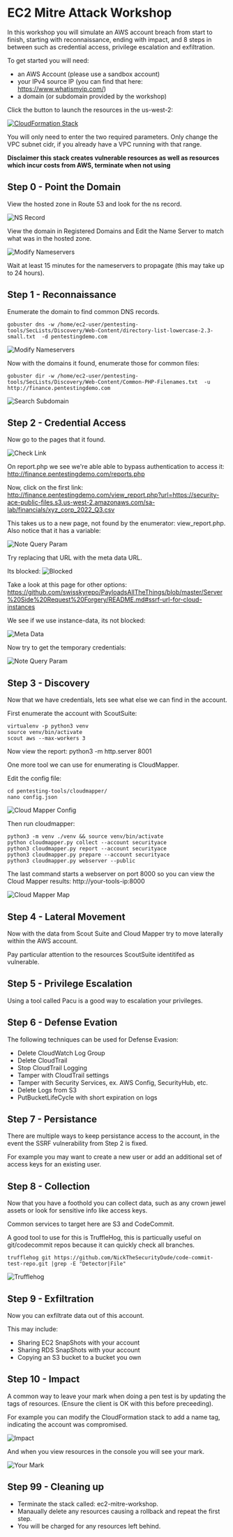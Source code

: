 # EC2 Mitre Attack Workshop

In this workshop you will simulate an AWS account breach from start to finish, starting with reconnaissance, ending with impact, and 8 steps in between such as credential access, privilege escalation and exfiltration.

To get started you will need:
- an AWS Account (please use a sandbox account)
- your IPv4 source IP (you can find that here: https://www.whatismyip.com/)
- a domain (or subdomain provided by the workshop)

Click the button to launch the resources in the us-west-2:

[![CloudFormation Stack](https://s3.amazonaws.com/cloudformation-examples/cloudformation-launch-stack.png "Launch Workshop Stack")](https://console.aws.amazon.com/cloudformation/home?region=us-west-2#/stacks/new?stackName=ec2-mitre-workshop&templateURL=https://security-ace-public-files.s3.us-west-2.amazonaws.com/templates/sa-lab-ROOT.yaml) 

You will only need to enter the two required parameters.
Only change the VPC subnet cidr, if you already have a VPC running with that range.

**Disclaimer this stack creates vulnerable resources as well as resources which incur costs from AWS, terminate when not using**

## Step 0 - Point the Domain

View the hosted zone in Route 53 and look for the ns record.

![NS Record](https://security-ace-public-files.s3.us-west-2.amazonaws.com/workshop-images/step-0-1.png)

View the domain in Registered Domains and Edit the Name Server to match what was in the hosted zone.

![Modify Nameservers](https://security-ace-public-files.s3.us-west-2.amazonaws.com/workshop-images/step-0-2.png)

Wait at least 15 minutes for the nameservers to propagate (this may take up to 24 hours).


## Step 1 - Reconnaissance

Enumerate the domain to find common DNS records.
```
gobuster dns -w /home/ec2-user/pentesting-tools/SecLists/Discovery/Web-Content/directory-list-lowercase-2.3-small.txt  -d pentestingdemo.com
````

![Modify Nameservers](https://security-ace-public-files.s3.us-west-2.amazonaws.com/workshop-images/step1-1.png)


Now with the domains it found, enumerate those for common files:
```
gobuster dir -w /home/ec2-user/pentesting-tools/SecLists/Discovery/Web-Content/Common-PHP-Filenames.txt  -u http://finance.pentestingdemo.com
```

![Search Subdomain](https://security-ace-public-files.s3.us-west-2.amazonaws.com/workshop-images/step-1-2.png)

## Step 2 - Credential Access

Now go to the pages that it found.

![Check Link](https://security-ace-public-files.s3.us-west-2.amazonaws.com/workshop-images/step-2-1.png)

On report.php we see we're able able to bypass authentication to access it:
http://finance.pentestingdemo.com/reports.php



Now, click on the first link:
http://finance.pentestingdemo.com/view_report.php?url=https://security-ace-public-files.s3.us-west-2.amazonaws.com/sa-lab/financials/xyz_corp_2022_Q3.csv

This takes us to a new page, not found by the enumerator: view_report.php.  Also notice that it has a variable: 

![Note Query Param](https://security-ace-public-files.s3.us-west-2.amazonaws.com/workshop-images/step-2-2.png)

Try replacing that URL with the meta data URL.

Its blocked:
![Blocked](https://security-ace-public-files.s3.us-west-2.amazonaws.com/workshop-images/step-2-3.png)

Take a look at this page for other options:
https://github.com/swisskyrepo/PayloadsAllTheThings/blob/master/Server%20Side%20Request%20Forgery/README.md#ssrf-url-for-cloud-instances

We see if we use instance-data, its not blocked:

![Meta Data](https://security-ace-public-files.s3.us-west-2.amazonaws.com/workshop-images/step-2-4.png)

Now try to get the temporary credentials:

![Note Query Param](https://security-ace-public-files.s3.us-west-2.amazonaws.com/workshop-images/step-2-5.png)

## Step 3 - Discovery

Now that we have credentials, lets see what else we can find in the account.

First enumerate the account with ScoutSuite:
```
virtualenv -p python3 venv
source venv/bin/activate
scout aws --max-workers 3
```

Now view the report:
python3 -m http.server 8001

One more tool we can use for enumerating is CloudMapper.

Edit the config file:
```
cd pentesting-tools/cloudmapper/
nano config.json
```

![Cloud Mapper Config](https://security-ace-public-files.s3.us-west-2.amazonaws.com/workshop-images/step3-cloudmapper-1.png)

Then run cloudmapper:
```
python3 -m venv ./venv && source venv/bin/activate
python cloudmapper.py collect --account securityace 
python3 cloudmapper.py report --account securityace
python3 cloudmapper.py prepare --account securityace
python3 cloudmapper.py webserver --public
```

The last command starts a webserver on port 8000 so you can view the Cloud Mapper results:
http://your-tools-ip:8000

![Cloud Mapper Map](https://security-ace-public-files.s3.us-west-2.amazonaws.com/workshop-images/step3-cloudmapper-2.png)

## Step 4 - Lateral Movement

Now with the data from Scout Suite and Cloud Mapper try to move laterally within the AWS account.

Pay particular attention to the resources ScoutSuite identitifed as vulnerable.


## Step 5 - Privilege Escalation

Using a tool called Pacu is a good way to escalation your privileges.

## Step 6 - Defense Evation

The following techniques can be used for Defense Evasion:
- Delete CloudWatch Log Group
- Delete CloudTrail
- Stop CloudTrail Logging
- Tamper with CloudTrail settings
- Tamper with Security Services, ex. AWS Config, SecurityHub, etc.
- Delete Logs from S3
- PutBucketLifeCycle with short expiration on logs

## Step 7 - Persistance

There are multiple ways to keep persistance access to the account, in the event the SSRF vulnerability from Step 2 is fixed.

For example you may want to create a new user or add an additional set of access keys for an existing user.

## Step 8 - Collection

Now that you have a foothold you can collect data, such as any crown jewel assets or look for sensitive info like access keys.

Common services to target here are S3 and CodeCommit.

A good tool to use for this is TruffleHog, this is particually useful on git/codecommit repos because it can quickly check all branches.

```
trufflehog git https://github.com/NickTheSecurityDude/code-commit-test-repo.git |grep -E "Detector|File"
```

![Trufflehog](https://security-ace-public-files.s3.us-west-2.amazonaws.com/workshop-images/step-8-1.png)

## Step 9 - Exfiltration 

Now you can exfiltrate data out of this account.  

This may include:
- Sharing EC2 SnapShots with your account
- Sharing RDS SnapShots with your account
- Copying an S3 bucket to a bucket you own

## Step 10 - Impact

A common way to leave your mark when doing a pen test is by updating the tags of resources.  (Ensure the client is OK with this before preceeding).

For example you can modify the CloudFormation stack to add a name tag, indicating the account was compromised.

![Impact](https://security-ace-public-files.s3.us-west-2.amazonaws.com/workshop-images/step-10-1.png)

And when you view resources in the console you will see your mark.

![Your Mark](https://security-ace-public-files.s3.us-west-2.amazonaws.com/workshop-images/step-10-2.png)

## Step 99 - Cleaning up

- Terminate the stack called: ec2-mitre-workshop.
- Manaually delete any resources causing a rollback and repeat the first step.
- You will be charged for any resources left behind.

